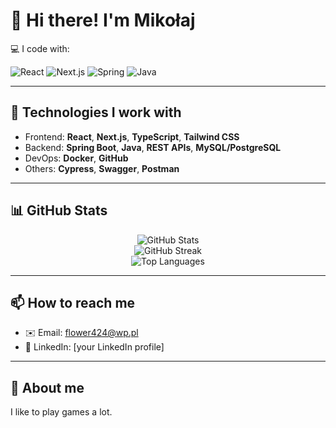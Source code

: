 # 👋 Hi there! I'm Mikołaj  

💻 I code with:  

![React](https://img.shields.io/badge/-React-61DAFB?style=flat-square&logo=react&logoColor=black)   ![Next.js](https://img.shields.io/badge/-Next.js-000000?style=flat-square&logo=next.js&logoColor=white)  ![Spring](https://img.shields.io/badge/-Spring-6DB33F?style=flat-square&logo=spring&logoColor=white)  ![Java](https://img.shields.io/badge/-Java-007396?style=flat-square&logo=java&logoColor=white)  

---

## 🔧 Technologies I work with

- Frontend: **React**, **Next.js**, **TypeScript**, **Tailwind CSS**
- Backend: **Spring Boot**, **Java**, **REST APIs**, **MySQL/PostgreSQL**
- DevOps: **Docker**, **GitHub**
- Others: **Cypress**, **Swagger**, **Postman**

---

## 📊 GitHub Stats

<p align="center">
  <img src="https://github-readme-stats.vercel.app/api?username=your-github-username&show_icons=true&theme=radical&hide_border=true" alt="GitHub Stats" />
  <br />
  <img src="https://github-readme-streak-stats.herokuapp.com/?user=your-github-username&theme=radical&hide_border=true" alt="GitHub Streak" />
  <br />
  <img src="https://github-readme-stats.vercel.app/api/top-langs/?username=your-github-username&layout=compact&theme=radical&hide_border=true" alt="Top Languages" />
</p>

---

## 📫 How to reach me

- ✉️ Email: flower424@wp.pl
- 💼 LinkedIn: [your LinkedIn profile]


---

## 🧩 About me
I like to play games a lot. 

